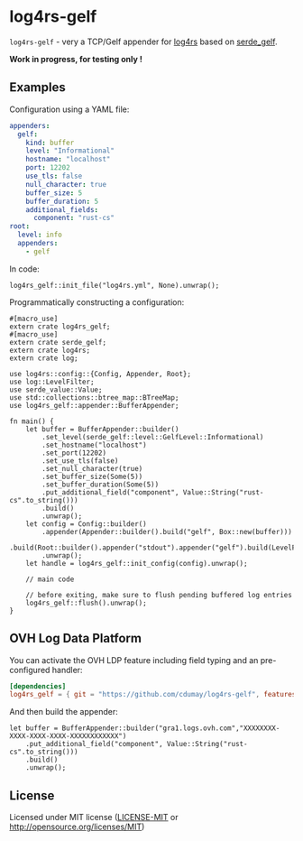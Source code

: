 # log4rs-gelf

`log4rs-gelf` - very a TCP/Gelf appender for [log4rs](https://github.com/sfackler/log4rs) based on 
[serde_gelf](https://github.com/cdumay/rust-serde_gelf).

**Work in progress, for testing only !**

## Examples

Configuration using a YAML file:

```yaml
appenders:
  gelf:
    kind: buffer
    level: "Informational"
    hostname: "localhost"
    port: 12202
    use_tls: false
    null_character: true
    buffer_size: 5
    buffer_duration: 5
    additional_fields:
      component: "rust-cs"
root:
  level: info
  appenders:
    - gelf
```

In code:

```rust,no_run
log4rs_gelf::init_file("log4rs.yml", None).unwrap();
```

Programmatically constructing a configuration:


```rust,no_run
#[macro_use]
extern crate log4rs_gelf;
#[macro_use]
extern crate serde_gelf;
extern crate log4rs;
extern crate log;

use log4rs::config::{Config, Appender, Root};
use log::LevelFilter;
use serde_value::Value;
use std::collections::btree_map::BTreeMap;
use log4rs_gelf::appender::BufferAppender;

fn main() {
    let buffer = BufferAppender::builder()
        .set_level(serde_gelf::level::GelfLevel::Informational)
        .set_hostname("localhost")
        .set_port(12202)
        .set_use_tls(false)
        .set_null_character(true)
        .set_buffer_size(Some(5))
        .set_buffer_duration(Some(5))
        .put_additional_field("component", Value::String("rust-cs".to_string()))
        .build()
        .unwrap();
    let config = Config::builder()
        .appender(Appender::builder().build("gelf", Box::new(buffer)))
        .build(Root::builder().appender("stdout").appender("gelf").build(LevelFilter::Info))
        .unwrap();
    let handle = log4rs_gelf::init_config(config).unwrap();
    
    // main code
    
    // before exiting, make sure to flush pending buffered log entries
    log4rs_gelf::flush().unwrap();
}
```

## OVH Log Data Platform

You can activate the OVH LDP feature including field typing and an pre-configured handler:

```toml
[dependencies]
log4rs_gelf = { git = "https://github.com/cdumay/log4rs-gelf", features = ["ovh-ldp"] }
```

And then build the appender:

```rust,no_run
let buffer = BufferAppender::builder("gra1.logs.ovh.com","XXXXXXXX-XXXX-XXXX-XXXX-XXXXXXXXXXXX")
    .put_additional_field("component", Value::String("rust-cs".to_string()))
    .build()
    .unwrap();
```

## License

Licensed under MIT license ([LICENSE-MIT](LICENSE) or http://opensource.org/licenses/MIT)
